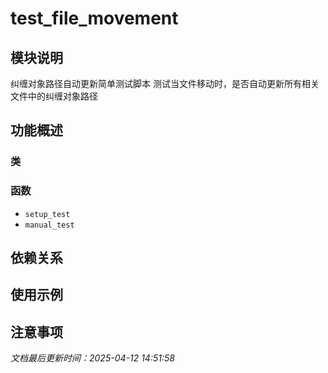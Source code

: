 # test_file_movement

## 模块说明
纠缠对象路径自动更新简单测试脚本
测试当文件移动时，是否自动更新所有相关文件中的纠缠对象路径

## 功能概述

### 类


### 函数

- `setup_test`
- `manual_test`

## 依赖关系

## 使用示例

## 注意事项

*文档最后更新时间：2025-04-12 14:51:58*